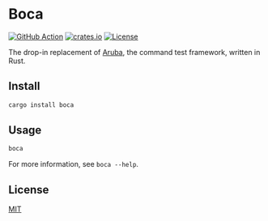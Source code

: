 # Boca

[![GitHub Action](https://img.shields.io/github/actions/workflow/status/raviqqe/boca/test.yaml?branch=main&style=flat-square)](https://github.com/raviqqe/boca/actions)
[![crates.io](https://img.shields.io/crates/v/boca?style=flat-square)](https://crates.io/crates/boca)
[![License](https://img.shields.io/crates/l/boca?style=flat-square)](#license)

The drop-in replacement of [Aruba](https://github.com/cucumber/aruba), the command test framework, written in Rust.

## Install

```sh
cargo install boca
```

## Usage

```sh
boca
```

For more information, see `boca --help`.

## License

[MIT](LICENSE)
